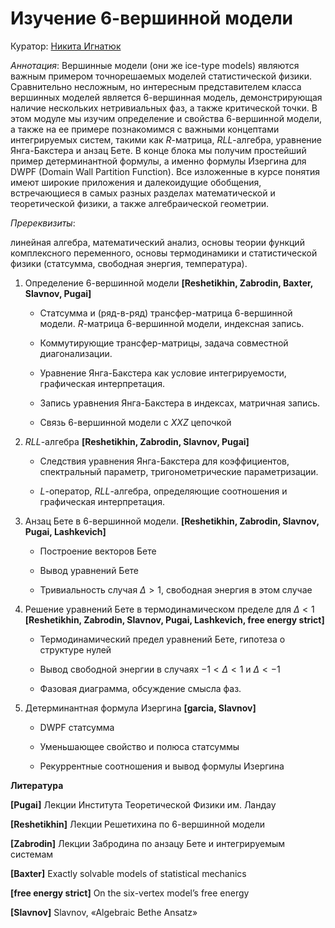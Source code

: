 # Изучение 6-вершинной модели

Куратор: [Никита Игнатюк](mailto:ignatyuk.na@phystech.edu)

*Аннотация*:
Вершинные модели (они же ice-type models) являются важным примером
точнорешаемых моделей статистической физики. Сравнительно несложным,
но интересным представителем класса вершинных моделей является 6-вершинная
модель, демонстрирующая наличие нескольких нетривиальных фаз, а также
критической точки. В этом модуле мы изучим определение и свойства
6-вершинной модели, а также на ее примере познакомимся с важными концептами
интегрируемых систем, такими как $R$-матрица, $RLL$-алгебра, уравнение
Янга-Бакстера и анзац Бете. В конце блока мы получим простейший пример
детерминантной формулы, а именно формулы Изергина для DWPF (Domain
Wall Partition Function). Все изложенные в курсе понятия имеют широкие
приложения и далекоидущие обобщения, встречающиеся в самых разных
разделах математической и теоретической физики, а также алгебраической
геометрии.

*Пререквизиты*:

линейная алгебра, математический анализ, основы
теории функций комплексного переменного, основы термодинамики и статистической
физики (статсумма, свободная энергия, температура).

1. Определение 6-вершинной модели  **[Reshetikhin, Zabrodin, Baxter, Slavnov, Pugai]**

    - Статсумма и (ряд-в-ряд) трансфер-матрица 6-вершинной модели. $R$-матрица 6-вершинной модели, индексная запись.

    - Коммутирующие трансфер-матрицы, задача совместной диагонализации.

    - Уравнение Янга-Бакстера как условие интегрируемости, графическая интерпретация.

    - Запись уравнения Янга-Бакстера в индексах, матричная запись.

    - Связь $6$-вершинной модели с $XXZ$ цепочкой

2. $RLL$-алгебра **[Reshetikhin, Zabrodin, Slavnov, Pugai]**

    - Следствия уравнения Янга-Бакстера для коэффициентов, спектральный параметр, тригонометрические параметризации.

    - $L$-оператор, $RLL$-алгебра, определяющие соотношения и графическая интерпретация.

3. Анзац Бете в 6-вершинной модели. **[Reshetikhin, Zabrodin, Slavnov, Pugai, Lashkevich]**

    - Построение векторов Бете

    - Вывод уравнений Бете

    - Тривиальность случая $\Delta>1$, свободная энергия в этом случае

4. Решение уравнений Бете в термодинамическом пределе для $\Delta<1$  **[Reshetikhin, Zabrodin, Slavnov,
Pugai, Lashkevich, free energy strict]**

    - Термодинамический предел уравнений Бете, гипотеза о структуре нулей

    - Вывод свободной энергии в случаях $-1<\Delta<1$ и $\Delta<-1$

    - Фазовая диаграмма, обсуждение смысла фаз.

5. Детерминантная формула Изергина **[garcia, Slavnov]**

     - DWPF статсумма
  
     - Уменьшающее свойство и полюса статсуммы
  
     - Рекуррентные соотношения и вывод формулы Изергина
  
  **Литература**

  **[Pugai]** Лекции Института Теоретической Физики им. Ландау

  **[Reshetikhin]** Лекции Решетихина по 6-вершинной модели

  **[Zabrodin]** Лекции Забродина по анзацу Бете и интегрируемым системам 

  **[Baxter]** Exactly solvable models of statistical mechanics

  **[free energy strict]** On the six-vertex model’s free energy

  **[Slavnov]** Slavnov, «Algebraic Bethe Ansatz»

